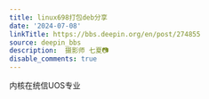 ```yaml
---
title: linux698打包deb分享
date: '2024-07-08'
linkTitle: https://bbs.deepin.org/en/post/274855
source: deepin_bbs
description:  摄影师 七夏📷 
disable_comments: true
---
```

内核在统信UOS专业
